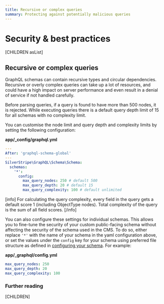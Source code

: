 ```yaml
---
title: Recursive or complex queries
summary: Protecting against potentially malicious queries
---
```


# Security & best practices

[CHILDREN asList]

## Recursive or complex queries

GraphQL schemas can contain recursive types and circular dependencies. Recursive or overly complex queries can take up a lot of resources,
and could have a high impact on server performance and even result in a denial of service if not handled carefully.

Before parsing queries, if a query is found to have more than 500 nodes, it is rejected. While executing queries there is a default query depth limit of 15 for all schemas with no complexity limit.

You can customise the node limit and query depth and complexity limits by setting the following configuration:

**app/_config/graphql.yml**

```yaml
---
After: 'graphql-schema-global'
---
SilverStripe\GraphQL\Schema\Schema:
  schemas:
    '*':
      config:
        max_query_nodes: 250 # default 500
        max_query_depth: 20 # default 15
        max_query_complexity: 100 # default unlimited
```

[info]
For calculating the query complexity, every field in the query gets a default score 1 (including ObjectType nodes). Total complexity of the query is the sum of all field scores.
[/info]

You can also configure these settings for individual schemas. This allows you to fine-tune the security of your custom public-facing schema without affecting the security of the schema used in the CMS. To do so, either replace `'*'` with the name of your schema in the yaml configuration above, or set the values under the `config` key for your schema using preferred file structure as defined in [configuring your schema](../getting_started/configuring_your_schema/). For example:

**app/_graphql/config.yml**

```yaml
max_query_nodes: 250
max_query_depth: 20
max_query_complexity: 100
```

### Further reading

[CHILDREN]
